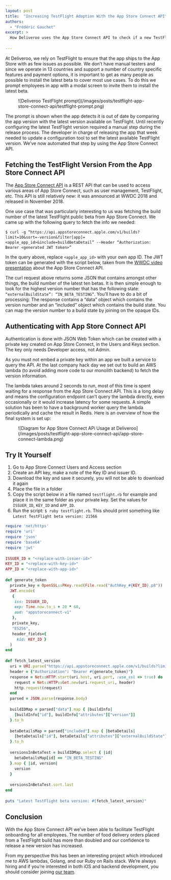 ```yaml
---
layout: post
title:  "Increasing TestFlight Adoption With the App Store Connect API"
authors:
  - "Frédéric Gauchet"
excerpt: >
  How Deliveroo uses the App Store Connect API to check if a new TestFlight build is available and prompt employees to install it.

---
```


At Deliveroo, we rely on TestFlight to ensure that the app ships to the App Store with as few issues as possible. We don’t have manual testers and since we operate in 13 countries and support a number of country specific features and payment options, it is important to get as many people as possible to install the latest beta to cover most use cases. To do this we prompt employees in app with a modal screen to invite them to install the latest beta.

<figure class="small">
![Deliveroo TestFlight prompt](/images/posts/testflight-app-store-connect-api/testflight-prompt.png)
</figure>

The prompt is shown when the app detects it is out of date by comparing the app version with the latest version available on TestFlight. Until recently configuring the latest TestFlight version required a manual step during the release process. The developer in charge of releasing the app that week needed to update a configuration tool to set the latest available TestFlight version. We’ve now automated that step by using the App Store Connect API.

## Fetching the TestFlight Version From the App Store Connect API

The [App Store Connect API](https://developer.apple.com/app-store-connect/api/) is a REST API that can be used to access various areas of App Store Connect, such as user management, TestFlight, etc. This API is still relatively new: it was announced at WWDC 2018 and released in November 2018.

One use case that was particularly interesting to us was fetching the build number of the latest TestFlight public beta from App Store Connect. We came up with the following query to fetch the info we needed:

```
$ curl -g “https://api.appstoreconnect.apple.com/v1/builds?limit=10&sort=-version&filter[app]=<apple_app_id>&include=buildBetaDetail” --Header “Authorization: Bearer <generated JWT token>”
```

In the query above, replace `<apple_app_id>` with your own app ID.
The JWT token can be generated with the script below, taken from the [WWDC video presentation](https://developer.apple.com/videos/play/wwdc2018-303/?time=2019) about the App Store Connect API.

The curl request above returns some JSON that contains amongst other things, the build number of the latest ten betas. It is then simple enough to look for the highest version number that has the following state: `“externalBuildState”: “IN_BETA_TESTING”`. You’ll have to do a bit of processing: The response contains a “data” object which contains the version number and an “included” object which contains the build state. You can map the version number to a build state by joining on the opaque IDs.

## Authenticating with App Store Connect API

Authentication is done with JSON Web Token which can be created with a private key created on App Store Connect, in the Users and Keys section. The key only needs Developer access, not Admin.

As you must not embed a private key within an app we built a service to query the API. At the last company hack day we set out to build an AWS lambda (to avoid adding more code to our monolith backend) to fetch the version information.

The lambda takes around 2 seconds to run, most of this time is spent waiting for a response from the App Store Connect API. This is a long delay and means the configuration endpoint can’t query the lambda directly, even occasionally or it would increase latency for some requests. A simple solution has been to have a background worker query the lambda periodically and cache the result in Redis. Here is an overview of how the final system is set up:

<figure>
![Diagram for App Store Connect APi Usage at Deliveroo](/images/posts/testflight-app-store-connect-api/app-store-connect-lambda.png)
</figure>

## Try It Yourself

1. Go to App Store Connect Users and Access section
2. Create an API key, make a note of the Key ID and issuer ID.
3. Download the key and save it securely, you will not be able to download it again
4. Place the file in a folder
5. Copy the script below in a file named `testflight.rb` for example and place it in the same folder as your private key. Set the values for `ISSUER_ID`, `KEY_ID` and `APP_ID`.
6. Run the script: `$ ruby testflight.rb`. This should print something like `Latest TestFlight beta version: 21566`

```ruby
require 'net/https'
require 'uri'
require 'json'
require 'base64'
require 'jwt'

ISSUER_ID = "<replace-with-issuer-id>"
KEY_ID = "<replace-with-key-id>"
APP_ID = "<replace-with-app-id>"

def generate_token
  private_key = OpenSSL::PKey.read(File.read("AuthKey_#{KEY_ID}.p8"))
  JWT.encode(
   {
    iss: ISSUER_ID,
    exp: Time.now.to_i + 20 * 60,
    aud: "appstoreconnect-v1"
   },
   private_key,
   "ES256",
   header_fields={
     kid: KEY_ID }
  )
end

def fetch_latest_version
  uri = URI.parse("https://api.appstoreconnect.apple.com/v1/builds?limit=10&sort=-version&filter[app]=#{APP_ID}&include=buildBetaDetail")
  header = {"Authorization": "Bearer #{generate_token}"}
  response = Net::HTTP.start(uri.host, uri.port, :use_ssl => true) do |http|
    request = Net::HTTP::Get.new(uri.request_uri, header)
    http.request(request)
  end
  parsed = JSON.parse(response.body)

  buildIDMap = parsed["data"].map { |buildInfo|
    [buildInfo["id"], buildInfo["attributes"]["version"]]
  }.to_h

  betaDetailsMap = parsed["included"].map { |betaDetails|
    [betaDetails["id"], betaDetails["attributes"]["externalBuildState"]]
  }.to_h

  versionsInBetaTest = buildIDMap.select { |id|
    betaDetailsMap[id] == "IN_BETA_TESTING" 
  }.map { |id, version|
    version
  }

  versionsInBetaTest.sort.last
end

puts "Latest TestFlight beta version: #{fetch_latest_version}"
```

## Conclusion

With the App Store Connect API we’ve been able to facilitate TestFlight onboarding for all employees. The number of food delivery orders placed from a TestFlight build has more than doubled and our confidence to release a new version has increased.

From my perspective this has been an interesting project which introduced me to AWS lambdas, Golang, and our Ruby on Rails stack. We’re always hiring and if you’re interested in both iOS and backend development, you should consider joining [our team](https://careers.deliveroo.co.uk).
